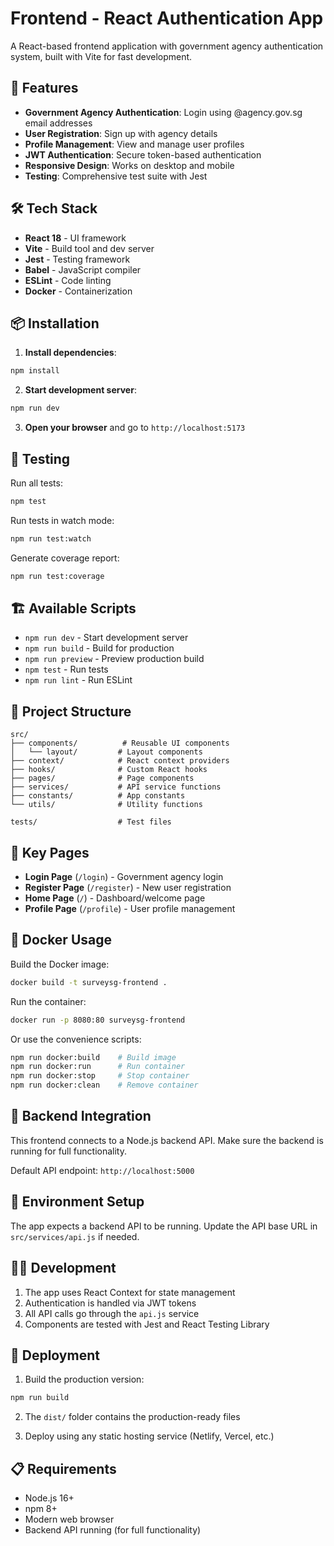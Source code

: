 # Frontend - React Authentication App

A React-based frontend application with government agency authentication system, built with Vite for fast development.

## 🚀 Features

- **Government Agency Authentication**: Login using @agency.gov.sg email addresses
- **User Registration**: Sign up with agency details
- **Profile Management**: View and manage user profiles
- **JWT Authentication**: Secure token-based authentication
- **Responsive Design**: Works on desktop and mobile
- **Testing**: Comprehensive test suite with Jest

## 🛠️ Tech Stack

- **React 18** - UI framework
- **Vite** - Build tool and dev server
- **Jest** - Testing framework
- **Babel** - JavaScript compiler
- **ESLint** - Code linting
- **Docker** - Containerization

## 📦 Installation

1. **Install dependencies**:

```bash
npm install
```

2. **Start development server**:

```bash
npm run dev
```

3. **Open your browser** and go to `http://localhost:5173`

## 🧪 Testing

Run all tests:

```bash
npm test
```

Run tests in watch mode:

```bash
npm run test:watch
```

Generate coverage report:

```bash
npm run test:coverage
```

## 🏗️ Available Scripts

- `npm run dev` - Start development server
- `npm run build` - Build for production
- `npm run preview` - Preview production build
- `npm test` - Run tests
- `npm run lint` - Run ESLint

## 📁 Project Structure

```
src/
├── components/          # Reusable UI components
│   └── layout/         # Layout components
├── context/            # React context providers
├── hooks/              # Custom React hooks
├── pages/              # Page components
├── services/           # API service functions
├── constants/          # App constants
└── utils/              # Utility functions

tests/                  # Test files
```

## 🔑 Key Pages

- **Login Page** (`/login`) - Government agency login
- **Register Page** (`/register`) - New user registration
- **Home Page** (`/`) - Dashboard/welcome page
- **Profile Page** (`/profile`) - User profile management

## 🐳 Docker Usage

Build the Docker image:

```bash
docker build -t surveysg-frontend .
```

Run the container:

```bash
docker run -p 8080:80 surveysg-frontend
```

Or use the convenience scripts:

```bash
npm run docker:build    # Build image
npm run docker:run      # Run container
npm run docker:stop     # Stop container
npm run docker:clean    # Remove container
```

## 🔗 Backend Integration

This frontend connects to a Node.js backend API. Make sure the backend is running for full functionality.

Default API endpoint: `http://localhost:5000`

## 📝 Environment Setup

The app expects a backend API to be running. Update the API base URL in `src/services/api.js` if needed.

## 🧑‍💻 Development

1. The app uses React Context for state management
2. Authentication is handled via JWT tokens
3. All API calls go through the `api.js` service
4. Components are tested with Jest and React Testing Library

## 🚀 Deployment

1. Build the production version:

```bash
npm run build
```

2. The `dist/` folder contains the production-ready files

3. Deploy using any static hosting service (Netlify, Vercel, etc.)

## 📋 Requirements
- Node.js 16+
- npm 8+
- Modern web browser
- Backend API running (for full functionality)
